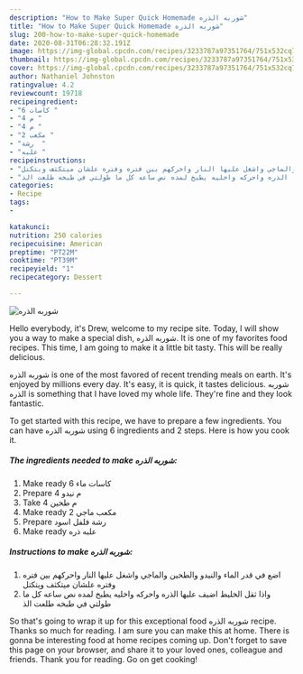 ```yaml
---
description: "How to Make Super Quick Homemade شوربه الذره"
title: "How to Make Super Quick Homemade شوربه الذره"
slug: 200-how-to-make-super-quick-homemade
date: 2020-08-31T06:28:32.191Z
image: https://img-global.cpcdn.com/recipes/3233787a97351764/751x532cq70/الصورة-الرئيسية-لوصفةشوربه-الذره.jpg
thumbnail: https://img-global.cpcdn.com/recipes/3233787a97351764/751x532cq70/الصورة-الرئيسية-لوصفةشوربه-الذره.jpg
cover: https://img-global.cpcdn.com/recipes/3233787a97351764/751x532cq70/الصورة-الرئيسية-لوصفةشوربه-الذره.jpg
author: Nathaniel Johnston
ratingvalue: 4.2
reviewcount: 19718
recipeingredient:
- "6 كاسات "
- "4 م "
- "4 م "
- "2 مكعب "
- "رشة  "
- "علبه "
recipeinstructions:
- "اضع في قدر الماء والنيدو والطحين والماجي واشغل عليها النار واحركهم بين فتره وفتره علشان ميتكثف ويتكتل"
- "واذا ثقل الخليط اضيف عليها الذره واحركه واخليه يطبخ لمده نص ساعه كل ما طولتي في طبخه طلعت الذ"
categories:
- Recipe
tags:
- 

katakunci:  
nutrition: 250 calories
recipecuisine: American
preptime: "PT22M"
cooktime: "PT39M"
recipeyield: "1"
recipecategory: Dessert

---
```



![شوربه الذره](https://img-global.cpcdn.com/recipes/3233787a97351764/751x532cq70/الصورة-الرئيسية-لوصفةشوربه-الذره.jpg)

Hello everybody, it's Drew, welcome to my recipe site. Today, I will show you a way to make a special dish, شوربه الذره. It is one of my favorites food recipes. This time, I am going to make it a little bit tasty. This will be really delicious.

شوربه الذره is one of the most favored of recent trending meals on earth. It's enjoyed by millions every day. It's easy, it is quick, it tastes delicious. شوربه الذره is something that I have loved my whole life. They're fine and they look fantastic.




To get started with this recipe, we have to prepare a few ingredients. You can have شوربه الذره using 6 ingredients and 2 steps. Here is how you cook it.

<!--inarticleads1-->

##### The ingredients needed to make شوربه الذره:

1. Make ready 6 كاسات ماء
1. Prepare 4 م نيدو
1. Take 4 م طحين
1. Make ready 2 مكعب ماجي
1. Prepare رشة فلفل اسود
1. Make ready علبه ذره




<!--inarticleads2-->

##### Instructions to make شوربه الذره:

1. اضع في قدر الماء والنيدو والطحين والماجي واشغل عليها النار واحركهم بين فتره وفتره علشان ميتكثف ويتكتل
1. واذا ثقل الخليط اضيف عليها الذره واحركه واخليه يطبخ لمده نص ساعه كل ما طولتي في طبخه طلعت الذ




So that's going to wrap it up for this exceptional food شوربه الذره recipe. Thanks so much for reading. I am sure you can make this at home. There is gonna be interesting food at home recipes coming up. Don't forget to save this page on your browser, and share it to your loved ones, colleague and friends. Thank you for reading. Go on get cooking!
